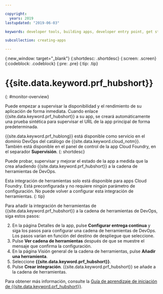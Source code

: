 ```yaml
---

copyright:
  years: 2019
lastupdated: "2019-06-03"

keywords: developer tools, building apps, developer entry point, get started coding, DevOps, toolchain, monitoring, monitor, health

subcollection: creating-apps

---
```

{:new_window: target="_blank"}
{:shortdesc: .shortdesc}
{:screen: .screen}
{:codeblock: .codeblock}
{:pre: .pre}
{:tip: .tip}

# {{site.data.keyword.prf_hubshort}}
{: #monitor-overview}

Puede empezar a supervisar la disponibilidad y el rendimiento de su aplicación de forma inmediata. Cuando enlace {{site.data.keyword.prf_hubshort}} a su app, se creará automáticamente una prueba sintética para supervisar el URL de la app principal de forma predeterminada.

{{site.data.keyword.prf_hublong}} está disponible como servicio en el dominio DevOps del catálogo de {{site.data.keyword.cloud_notm}}. También está disponible en el panel de control de la app Cloud Foundry, en el separador **Supervisión**. 
{: shortdesc}

Puede probar, supervisar y mejorar el estado de la app a medida que la crea añadiendo {{site.data.keyword.prf_hubshort}} a la cadena de herramientas de DevOps.

Esta integración de herramientas solo está disponible para apps Cloud Foundry. Está preconfigurada y no requiere ningún parámetro de configuración. No puede volver a configurar esta integración de herramientas.
{: tip}

Para añadir la integración de herramientas de {{site.data.keyword.prf_hubshort}} a la cadena de herramientas de DevOps, siga estos pasos:

2. En la página Detalles de la app, pulse **Configurar entrega continua** y siga los pasos para configurar una cadena de herramientas de DevOps. Los pasos varían en función del destino de despliegue que seleccione.
3. Pulse **Ver cadena de herramientas** después de que se muestre el mensaje que confirma la configuración.
4. En la página Visión general de la cadena de herramientas, pulse **Añadir una herramienta**.
5. Seleccione **{{site.data.keyword.prf_hubshort}}**.
6. Pulse **Crear integración**. {{site.data.keyword.prf_hubshort}} se añade a la cadena de herramientas.

Para obtener más información, consulte la [Guía de aprendizaje de iniciación de {{site.data.keyword.prf_hubshort}}](/docs/services/AvailabilityMonitoring?topic=availability-monitoring-avmon_gettingstarted). 
